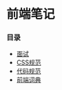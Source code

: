 # 前端笔记


### 目录

- [面试](./docs/interview.md)
- [CSS规范](./docs/css-standard.md)
- [代码规范](./docs/code-standard.md)
- [前端词典](./docs/UI.md)